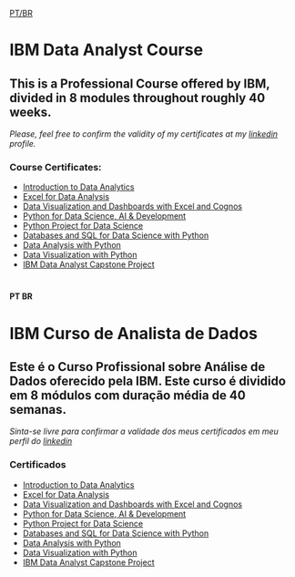 [PT/BR](#pt-br)

# IBM Data Analyst Course
## This is a Professional Course offered by IBM, divided in 8 modules throughout roughly 40 weeks.

 *Please, feel free to confirm the validity of my certificates at my [linkedin](https://www.linkedin.com/in/marcio-mendon%C3%A7a-8790b523b/) profile.*
### Course Certificates:
<ul>
    <li>
        <a href="https://drive.google.com/file/d/1Ls5PJoRC-cGUIhFipGBWP_IhDGQRfnjH/view?usp=sharing" target="_blank">Introduction to Data Analytics</a>
    </li>
    <li>
        <a href="https://drive.google.com/file/d/1Eo2jEEoHURIuh5h9kPNBDe53xW2ccE0N/view?usp=sharing" target="_blank">Excel for Data Analysis</a>
    </li>
    <li>
        <a href="https://drive.google.com/file/d/13IZKUEV6bOLQyO3DncQr-tmjN5WSgIFr/view?usp=sharing" target="_blank">Data Visualization and Dashboards with Excel and Cognos</a>
    </li>
    <li>
        <a href="https://drive.google.com/file/d/1NzJ30Itss6WB9kagtHC0wzINUb6tQFBg/view?usp=sharing" target="_blank">Python for Data Science, AI & Development</a>
    </li>
    <li>
        <a href="https://drive.google.com/file/d/1FB-vKLnLcFczZy9e6JUt033y5wBB6ukU/view?usp=sharing" target="_blank">Python Project for Data Science</a>
    </li>
    <li>
        <a href="https://drive.google.com/file/d/1GZB9ZPDeJTCjcPPR1IpilB9yGuqKEXBd/view?usp=sharing" target="_blank">Databases and SQL for Data Science with Python</a>
    </li>
    <li>
        <a href="https://drive.google.com/file/d/1NS8AzCZn9DAmemLi2KDgKeweKFFNh-f6/view?usp=sharing" target="_blank">Data Analysis with Python</a>
    </li>
    <li>
        <a href="#" target="_blank">Data Visualization with Python</a>
    </li>
    <li>
        <a href="#" target="_blank">IBM Data Analyst Capstone Project  </a>
    </li>    
</ul>

#
#### PT BR

# IBM Curso de Analista de Dados
## Este é o Curso Profissional sobre Análise de Dados oferecido pela IBM. Este curso é dividido em 8 módulos com duração média de 40 semanas.


*Sinta-se livre para confirmar a validade dos meus certificados em meu perfil do [linkedin](https://www.linkedin.com/in/marcio-mendon%C3%A7a-8790b523b/)*
### Certificados
<ul>
    <li>
        <a href="https://drive.google.com/file/d/1Ls5PJoRC-cGUIhFipGBWP_IhDGQRfnjH/view?usp=sharing" target="_blank">Introduction to Data Analytics</a>
    </li>
    <li>
        <a href="https://drive.google.com/file/d/1Eo2jEEoHURIuh5h9kPNBDe53xW2ccE0N/view?usp=sharing" target="_blank">Excel for Data Analysis</a>
    </li>
    <li>
        <a href="https://drive.google.com/file/d/13IZKUEV6bOLQyO3DncQr-tmjN5WSgIFr/view?usp=sharing" target="_blank">Data Visualization and Dashboards with Excel and Cognos</a>
    </li>
    <li>
        <a href="https://drive.google.com/file/d/1NzJ30Itss6WB9kagtHC0wzINUb6tQFBg/view?usp=sharing" target="_blank">Python for Data Science, AI & Development</a>
    </li>
    <li>
        <a href="https://drive.google.com/file/d/1FB-vKLnLcFczZy9e6JUt033y5wBB6ukU/view?usp=sharing" target="_blank">Python Project for Data Science</a>
    </li>
    <li>
        <a href="https://drive.google.com/file/d/1GZB9ZPDeJTCjcPPR1IpilB9yGuqKEXBd/view?usp=sharing" target="_blank">Databases and SQL for Data Science with Python</a>
    </li>
    <li>
        <a href="https://drive.google.com/file/d/1NS8AzCZn9DAmemLi2KDgKeweKFFNh-f6/view?usp=sharing" target="_blank">Data Analysis with Python</a>
    </li>
    <li>
        <a href="#" target="_blank">Data Visualization with Python</a>
    </li>
    <li>
        <a href="#" target="_blank">IBM Data Analyst Capstone Project  </a>
    </li>    
</ul>
